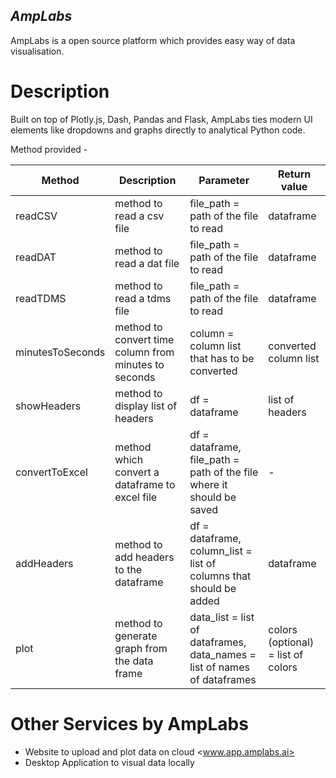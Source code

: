 ## _AmpLabs_

AmpLabs is a open source platform which provides easy way of data visualisation. 


# Description 

Built on top of Plotly.js, Dash, Pandas and Flask, AmpLabs ties modern UI elements like dropdowns and graphs directly to analytical Python code. 

Method provided - 

| Method | Description | Parameter | Return value |
| ------ | ----------- | --------- | ------------ |
| readCSV | method to read a csv file | file_path = path of the file to read | dataframe |
| readDAT | method to read a dat file | file_path = path of the file to read | dataframe |
| readTDMS | method to read a tdms file | file_path = path of the file to read | dataframe |
| minutesToSeconds | method to convert time column from minutes to seconds | column = column list that has to be converted | converted column list |
| showHeaders | method to display list of headers | df = dataframe | list of headers |
| convertToExcel | method which convert a dataframe to excel file | df = dataframe, file_path = path of the file where it should be saved | - |
| addHeaders | method to add headers to the dataframe | df = dataframe, column_list = list of columns that should be added | dataframe |
| plot   | method to generate graph from the data frame | data_list = list of dataframes, data_names = list of names of dataframes | colors (optional) = list of colors | - |



# Other Services by AmpLabs
- Website to upload and plot data on cloud <www.app.amplabs.ai>
- Desktop Application to visual data locally 

